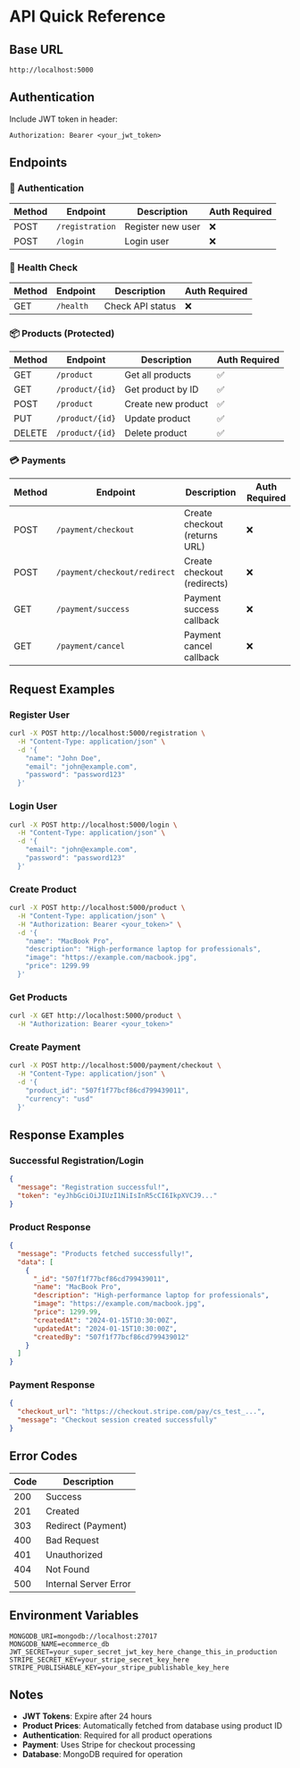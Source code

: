 # API Quick Reference

## Base URL

```
http://localhost:5000
```

## Authentication

Include JWT token in header:

```
Authorization: Bearer <your_jwt_token>
```

## Endpoints

### 🔐 Authentication

| Method | Endpoint        | Description       | Auth Required |
| ------ | --------------- | ----------------- | ------------- |
| POST   | `/registration` | Register new user | ❌            |
| POST   | `/login`        | Login user        | ❌            |

### 🏥 Health Check

| Method | Endpoint  | Description      | Auth Required |
| ------ | --------- | ---------------- | ------------- |
| GET    | `/health` | Check API status | ❌            |

### 📦 Products (Protected)

| Method | Endpoint        | Description        | Auth Required |
| ------ | --------------- | ------------------ | ------------- |
| GET    | `/product`      | Get all products   | ✅            |
| GET    | `/product/{id}` | Get product by ID  | ✅            |
| POST   | `/product`      | Create new product | ✅            |
| PUT    | `/product/{id}` | Update product     | ✅            |
| DELETE | `/product/{id}` | Delete product     | ✅            |

### 💳 Payments

| Method | Endpoint                     | Description                   | Auth Required |
| ------ | ---------------------------- | ----------------------------- | ------------- |
| POST   | `/payment/checkout`          | Create checkout (returns URL) | ❌            |
| POST   | `/payment/checkout/redirect` | Create checkout (redirects)   | ❌            |
| GET    | `/payment/success`           | Payment success callback      | ❌            |
| GET    | `/payment/cancel`            | Payment cancel callback       | ❌            |

## Request Examples

### Register User

```bash
curl -X POST http://localhost:5000/registration \
  -H "Content-Type: application/json" \
  -d '{
    "name": "John Doe",
    "email": "john@example.com",
    "password": "password123"
  }'
```

### Login User

```bash
curl -X POST http://localhost:5000/login \
  -H "Content-Type: application/json" \
  -d '{
    "email": "john@example.com",
    "password": "password123"
  }'
```

### Create Product

```bash
curl -X POST http://localhost:5000/product \
  -H "Content-Type: application/json" \
  -H "Authorization: Bearer <your_token>" \
  -d '{
    "name": "MacBook Pro",
    "description": "High-performance laptop for professionals",
    "image": "https://example.com/macbook.jpg",
    "price": 1299.99
  }'
```

### Get Products

```bash
curl -X GET http://localhost:5000/product \
  -H "Authorization: Bearer <your_token>"
```

### Create Payment

```bash
curl -X POST http://localhost:5000/payment/checkout \
  -H "Content-Type: application/json" \
  -d '{
    "product_id": "507f1f77bcf86cd799439011",
    "currency": "usd"
  }'
```

## Response Examples

### Successful Registration/Login

```json
{
  "message": "Registration successful!",
  "token": "eyJhbGciOiJIUzI1NiIsInR5cCI6IkpXVCJ9..."
}
```

### Product Response

```json
{
  "message": "Products fetched successfully!",
  "data": [
    {
      "_id": "507f1f77bcf86cd799439011",
      "name": "MacBook Pro",
      "description": "High-performance laptop for professionals",
      "image": "https://example.com/macbook.jpg",
      "price": 1299.99,
      "createdAt": "2024-01-15T10:30:00Z",
      "updatedAt": "2024-01-15T10:30:00Z",
      "createdBy": "507f1f77bcf86cd799439012"
    }
  ]
}
```

### Payment Response

```json
{
  "checkout_url": "https://checkout.stripe.com/pay/cs_test_...",
  "message": "Checkout session created successfully"
}
```

## Error Codes

| Code | Description           |
| ---- | --------------------- |
| 200  | Success               |
| 201  | Created               |
| 303  | Redirect (Payment)    |
| 400  | Bad Request           |
| 401  | Unauthorized          |
| 404  | Not Found             |
| 500  | Internal Server Error |

## Environment Variables

```env
MONGODB_URI=mongodb://localhost:27017
MONGODB_NAME=ecommerce_db
JWT_SECRET=your_super_secret_jwt_key_here_change_this_in_production
STRIPE_SECRET_KEY=your_stripe_secret_key_here
STRIPE_PUBLISHABLE_KEY=your_stripe_publishable_key_here
```

## Notes

- **JWT Tokens**: Expire after 24 hours
- **Product Prices**: Automatically fetched from database using product ID
- **Authentication**: Required for all product operations
- **Payment**: Uses Stripe for checkout processing
- **Database**: MongoDB required for operation
